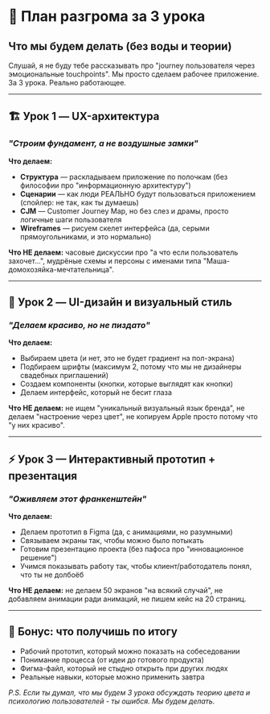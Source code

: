 # 🎯 План разгрома за 3 урока

## **Что мы будем делать (без воды и теории)**

Слушай, я не буду тебе рассказывать про "journey пользователя через эмоциональные touchpoints". Мы просто сделаем рабочее приложение. За 3 урока. Реально работающее.

---

## **🏗️ Урок 1 — UX-архитектура**

### _"Строим фундамент, а не воздушные замки"_

**Что делаем:**

- **Структура** — раскладываем приложение по полочкам (без философии про "информационную архитектуру")
- **Сценарии** — как люди РЕАЛЬНО будут пользоваться приложением (спойлер: не так, как ты думаешь)
- **CJM** — Customer Journey Map, но без слез и драмы, просто логичные шаги пользователя
- **Wireframes** — рисуем скелет интерфейса (да, серыми прямоугольниками, и это нормально)

**Что НЕ делаем:** часовые дискуссии про "а что если пользователь захочет...", мудрёные схемы и персоны с именами типа "Маша-домохозяйка-мечтательница".

---

## **🎨 Урок 2 — UI-дизайн и визуальный стиль**

### _"Делаем красиво, но не пиздато"_

**Что делаем:**

- Выбираем цвета (и нет, это не будет градиент на пол-экрана)
- Подбираем шрифты (максимум 2, потому что мы не дизайнеры свадебных приглашений)
- Создаем компоненты (кнопки, которые выглядят как кнопки)
- Делаем интерфейс, который не бесит глаза

**Что НЕ делаем:** не ищем "уникальный визуальный язык бренда", не делаем "настроение через цвет", не копируем Apple просто потому что "у них красиво".

---

## **⚡ Урок 3 — Интерактивный прототип + презентация**

### _"Оживляем этот франкенштейн"_

**Что делаем:**

- Делаем прототип в Figma (да, с анимациями, но разумными)
- Связываем экраны так, чтобы можно было потыкать
- Готовим презентацию проекта (без пафоса про "инновационное решение")
- Учимся показывать работу так, чтобы клиент/работодатель понял, что ты не долбоёб

**Что НЕ делаем:** не делаем 50 экранов "на всякий случай", не добавляем анимации ради анимаций, не пишем кейс на 20 страниц.

---

## **🎁 Бонус: что получишь по итогу**

- Рабочий прототип, который можно показать на собеседовании
- Понимание процесса (от идеи до готового продукта)
- Фигма-файл, который не стыдно открыть при других людях
- Реальные навыки, которые можно применить завтра

_P.S. Если ты думал, что мы будем 3 урока обсуждать теорию цвета и психологию пользователей - ты ошибся. Мы будем делать._